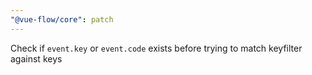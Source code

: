 ```yaml
---
"@vue-flow/core": patch
---
```


Check if `event.key` or `event.code` exists before trying to match keyfilter against keys
